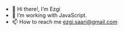 - 👋 Hi there!, I’m Ezgi
- 🌱 I’m working with JavaScript.
- 📫 How to reach me <a href="mailto:ezgi.saari@gmail.com">ezgi.saari@gmail.com</a>

<!---
esarii/esarii is a ✨ special ✨ repository because its `README.md` (this file) appears on your GitHub profile.
You can click the Preview link to take a look at your changes.
--->
